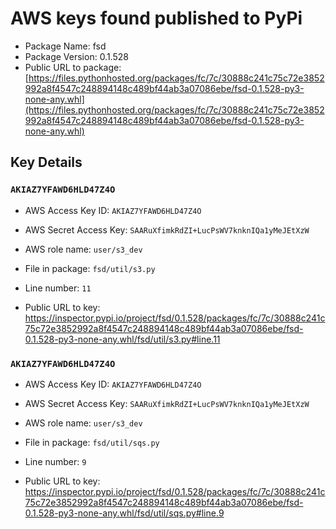 # AWS keys found published to PyPi

* Package Name: fsd
* Package Version: 0.1.528
* Public URL to package: [https://files.pythonhosted.org/packages/fc/7c/30888c241c75c72e3852992a8f4547c248894148c489bf44ab3a07086ebe/fsd-0.1.528-py3-none-any.whl](https://files.pythonhosted.org/packages/fc/7c/30888c241c75c72e3852992a8f4547c248894148c489bf44ab3a07086ebe/fsd-0.1.528-py3-none-any.whl)

## Key Details

### `AKIAZ7YFAWD6HLD47Z4O`

* AWS Access Key ID: `AKIAZ7YFAWD6HLD47Z4O`
* AWS Secret Access Key: `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` 
* AWS role name: `user/s3_dev`
* File in package: `fsd/util/s3.py`
* Line number: `11`

* Public URL to key: https://inspector.pypi.io/project/fsd/0.1.528/packages/fc/7c/30888c241c75c72e3852992a8f4547c248894148c489bf44ab3a07086ebe/fsd-0.1.528-py3-none-any.whl/fsd/util/s3.py#line.11



### `AKIAZ7YFAWD6HLD47Z4O`

* AWS Access Key ID: `AKIAZ7YFAWD6HLD47Z4O`
* AWS Secret Access Key: `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` 
* AWS role name: `user/s3_dev`
* File in package: `fsd/util/sqs.py`
* Line number: `9`

* Public URL to key: https://inspector.pypi.io/project/fsd/0.1.528/packages/fc/7c/30888c241c75c72e3852992a8f4547c248894148c489bf44ab3a07086ebe/fsd-0.1.528-py3-none-any.whl/fsd/util/sqs.py#line.9


